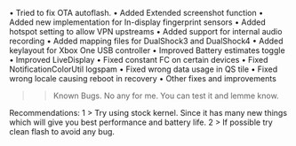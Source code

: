 





• Tried to fix OTA autoflash.
• Added Extended screenshot function
• Added new implementation for In-display fingerprint sensors
• Added hotspot setting to allow VPN upstreams
• Added support for internal audio recording
• Added mapping files for DualShock3 and DualShock4
• Added keylayout for Xbox One USB controller
• Improved Battery estimates toggle
• Improved LiveDisplay
• Fixed constant FC on certain devices
• Fixed NotificationColorUtil logspam
• Fixed wrong data usage in QS tile
• Fixed wrong locale causing reboot in recovery
• Other fixes and improvements

>> Known Bugs.
No any for me. You can test it and lemme know.

Recommendations:
1 > Try using stock kernel. Since it has many new things which will give you best performance and battery life.
2 > If possible try clean flash to avoid any bug.
